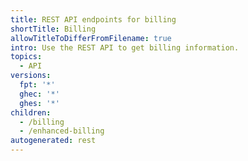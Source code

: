 ```yaml
---
title: REST API endpoints for billing
shortTitle: Billing
allowTitleToDifferFromFilename: true
intro: Use the REST API to get billing information.
topics:
  - API
versions:
  fpt: '*'
  ghec: '*'
  ghes: '*'
children:
  - /billing
  - /enhanced-billing
autogenerated: rest
---
```


<!-- Content after this section is automatically generated -->
